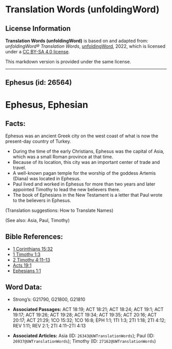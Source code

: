 # Translation Words (unfoldingWord)

## License Information

**Translation Words (unfoldingWord)** is based on and adapted from: _unfoldingWord® Translation Words_, [unfoldingWord](https://unfoldingword.org/utw), 2022, which is licensed under a [CC BY-SA 4.0 license](https://creativecommons.org/licenses/by-sa/4.0/legalcode.en).

This markdown version is provided under the same license.



--------------------------------

## Ephesus (id: 26564)

Ephesus, Ephesian
=================

Facts:
------

Ephesus was an ancient Greek city on the west coast of what is now the present\-day country of Turkey.

* During the time of the early Christians, Ephesus was the capital of Asia, which was a small Roman province at that time.
* Because of its location, this city was an important center of trade and travel.
* A well\-known pagan temple for the worship of the goddess Artemis (Diana) was located in Ephesus.
* Paul lived and worked in Ephesus for more than two years and later appointed Timothy to lead the new believers there.
* The book of Ephesians in the New Testament is a letter that Paul wrote to the believers in Ephesus.

(Translation suggestions: How to Translate Names)

(See also: Asia, Paul, Timothy)

Bible References:
-----------------

* [1 Corinthians 15:32](https://ref.ly/1Cor15:32)
* [1 Timothy 1:3](https://ref.ly/1Tim1:3)
* [2 Timothy 4:11–13](https://ref.ly/2Tim4:11-2Tim4:13)
* [Acts 19:1](https://ref.ly/Acts19:1)
* [Ephesians 1:1](https://ref.ly/Eph1:1)

Word Data:
----------

* Strong’s: G21790, G21800, G21810

* **Associated Passages:** ACT 18:19; ACT 18:21; ACT 18:24; ACT 19:1; ACT 19:17; ACT 19:26; ACT 19:28; ACT 19:34; ACT 19:35; ACT 20:16; ACT 20:17; ACT 21:29; 1CO 15:32; 1CO 16:8; EPH 1:1; 1TI 1:3; 2TI 1:18; 2TI 4:12; REV 1:11; REV 2:1; 2TI 4:11–2TI 4:13
* **Associated Articles:** Asia (ID: `26343@UWTranslationWords`); Paul (ID: `26937@UWTranslationWords`); Timothy (ID: `27162@UWTranslationWords`)

